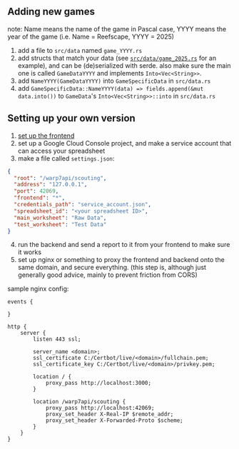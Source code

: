 ## Adding new games

note: Name means the name of the game in Pascal case, YYYY means the year of the game (i.e. Name = Reefscape, YYYY = 2025)

1. add a file to `src/data` named `game_YYYY.rs`
2. add structs that match your data (see [`src/data/game_2025.rs`](src/games/game_2025.rs) for an example),
   and can be (de)serialized with serde. also make sure the main one is called `GameDataYYYY` and implements `Into<Vec<String>>`.
3. add `NameYYYY(GameDataYYYY)` into `GameSpecificData` in `src/data.rs`
4. add `GameSpecificData::NameYYYY(data) => fields.append(&mut data.into())` to `GameData`'s `Into<Vec<String>>::into` in `src/data.rs`

## Setting up your own version

1. [set up the frontend](https://github.com/Team865/scouting-app-865)
2. set up a Google Cloud Console project, and make a service account that can access your spreadsheet
3. make a file called `settings.json`:
```json
{
  "root": "/warp7api/scouting",
  "address": "127.0.0.1",
  "port": 42069,
  "frontend": "*",
  "credentials_path": "service_account.json",
  "spreadsheet_id": "<your spreadsheet ID>",
  "main_worksheet": "Raw Data",
  "test_worksheet": "Test Data"
}
```
4. run the backend and send a report to it from your frontend to make sure it works
5. set up nginx or something to proxy the frontend and backend onto the same domain, and secure everything.
   (this step is, although just generally good advice, mainly to prevent friction from CORS)

sample nginx config:
```
events {

}

http {
    server {
        listen 443 ssl;

        server_name <domain>;
        ssl_certificate C:/Certbot/live/<domain>/fullchain.pem;
        ssl_certificate_key C:/Certbot/live/<domain>/privkey.pem;

        location / {
            proxy_pass http://localhost:3000;
        }

        location /warp7api/scouting {
            proxy_pass http://localhost:42069;
            proxy_set_header X-Real-IP $remote_addr;
            proxy_set_header X-Forwarded-Proto $scheme;
        }
    }
}
```
